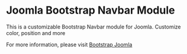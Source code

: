 <h1>Joomla Bootstrap Navbar Module</h1>
<p>This is a customizable Bootstrap Navbar module for Joomla. Customize color, position and more</p>
<p>For more information, please visit <a href="http://www.bootstrapjoomla.com">Bootstrap Joomla</a></p>